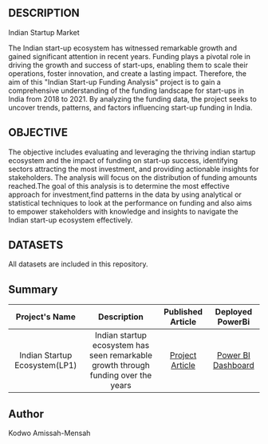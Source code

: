 ## DESCRIPTION
Indian Startup Market

The Indian start-up ecosystem has witnessed remarkable growth and gained significant attention in recent years. Funding plays a pivotal role in driving the growth and success of start-ups, enabling them to scale their operations, foster innovation, and create a lasting impact. Therefore, the aim of this "Indian Start-up Funding Analysis" project is to gain a comprehensive understanding of the funding landscape for start-ups in India from 2018 to 2021. By analyzing the funding data, the project seeks to uncover trends, patterns, and factors influencing start-up funding in India. 



## OBJECTIVE
The objective includes evaluating and leveraging the thriving indian startup ecosystem and the impact of funding on start-up success, identifying sectors attracting the most investment, and providing actionable insights for stakeholders. The analysis will focus on the distribution of funding amounts reached.The goal of this analysis is to determine the most effective approach for investment,find patterns in the data by using analytical or statistical techniques to look at the performance on funding and also aims to empower stakeholders with knowledge and insights to navigate the Indian start-up ecosystem effectively. 


## DATASETS
All datasets are included in this repository.

## Summary

 | Project's Name | Description    | Published Article  | Deployed PowerBi 
|:--------------:|:--------------:|:--------------:|:--------------:|
|  Indian Startup Ecosystem(LP1)      | Indian startup ecosystem has seen remarkable growth through funding over the years  |        [Project Article](https://medium.com/@kodwoam/understanding-and-exploring-the-startup-ecosystem-in-india-1129cf69d60b)   |    [Power BI Dashboard](https://app.powerbi.com/links/kgGfSmdHxh?ctid=4487b52f-f118-4830-b49d-3c298cb71075&pbi_source=linkShare)    |

## Author 
Kodwo Amissah-Mensah
